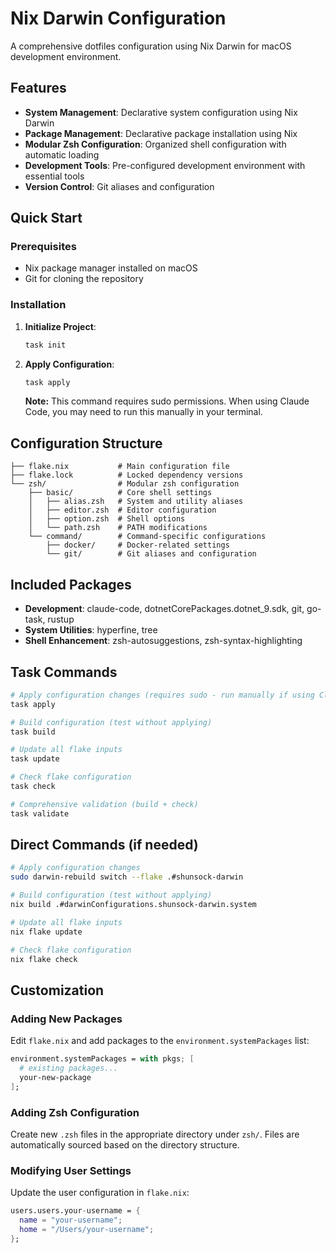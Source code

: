 # Nix Darwin Configuration

A comprehensive dotfiles configuration using Nix Darwin for macOS development environment.

## Features

- **System Management**: Declarative system configuration using Nix Darwin
- **Package Management**: Declarative package installation using Nix
- **Modular Zsh Configuration**: Organized shell configuration with automatic loading
- **Development Tools**: Pre-configured development environment with essential tools
- **Version Control**: Git aliases and configuration

## Quick Start

### Prerequisites

- Nix package manager installed on macOS
- Git for cloning the repository

### Installation

1. **Initialize Project**:
   ```bash
   task init
   ```

2. **Apply Configuration**:
   ```bash
   task apply
   ```
   
   **Note:** This command requires sudo permissions. When using Claude Code, you may need to run this manually in your terminal.

## Configuration Structure

```
├── flake.nix           # Main configuration file
├── flake.lock          # Locked dependency versions
└── zsh/                # Modular zsh configuration
    ├── basic/          # Core shell settings
    │   ├── alias.zsh   # System and utility aliases
    │   ├── editor.zsh  # Editor configuration
    │   ├── option.zsh  # Shell options
    │   └── path.zsh    # PATH modifications
    └── command/        # Command-specific configurations
        ├── docker/     # Docker-related settings
        └── git/        # Git aliases and configuration
```

## Included Packages

- **Development**: claude-code, dotnetCorePackages.dotnet_9.sdk, git, go-task, rustup
- **System Utilities**: hyperfine, tree
- **Shell Enhancement**: zsh-autosuggestions, zsh-syntax-highlighting

## Task Commands

```bash
# Apply configuration changes (requires sudo - run manually if using Claude Code)
task apply

# Build configuration (test without applying)
task build

# Update all flake inputs
task update

# Check flake configuration
task check

# Comprehensive validation (build + check)
task validate
```

## Direct Commands (if needed)

```bash
# Apply configuration changes
sudo darwin-rebuild switch --flake .#shunsock-darwin

# Build configuration (test without applying)
nix build .#darwinConfigurations.shunsock-darwin.system

# Update all flake inputs
nix flake update

# Check flake configuration
nix flake check
```

## Customization

### Adding New Packages

Edit `flake.nix` and add packages to the `environment.systemPackages` list:

```nix
environment.systemPackages = with pkgs; [
  # existing packages...
  your-new-package
];
```

### Adding Zsh Configuration

Create new `.zsh` files in the appropriate directory under `zsh/`. Files are automatically sourced based on the directory structure.

### Modifying User Settings

Update the user configuration in `flake.nix`:

```nix
users.users.your-username = {
  name = "your-username";
  home = "/Users/your-username";
};
```

